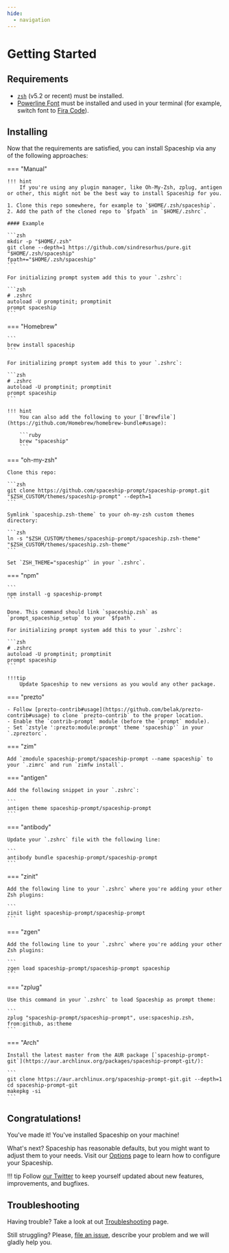 ```yaml
---
hide:
  - navigation
---
```


# Getting Started

## Requirements

- [`zsh`](http://www.zsh.org/) (v5.2 or recent) must be installed.
- [Powerline Font](https://github.com/powerline/fonts) must be installed and used in your terminal (for example, switch font to [Fira Code](https://github.com/tonsky/FiraCode)).

## Installing

Now that the requirements are satisfied, you can install Spaceship via any of the following approaches:

=== "Manual"

    !!! hint
        If you're using any plugin manager, like Oh-My-Zsh, zplug, antigen or other, this might not be the best way to install Spaceship for you.

    1. Clone this repo somewhere, for example to `$HOME/.zsh/spaceship`.
    2. Add the path of the cloned repo to `$fpath` in `$HOME/.zshrc`.

    #### Example

    ```zsh
    mkdir -p "$HOME/.zsh"
    git clone --depth=1 https://github.com/sindresorhus/pure.git "$HOME/.zsh/spaceship"
    fpath+="$HOME/.zsh/spaceship"
    ```

    For initializing prompt system add this to your `.zshrc`:

    ```zsh
    # .zshrc
    autoload -U promptinit; promptinit
    prompt spaceship
    ```

=== "Homebrew"

    ```
    brew install spaceship
    ```

    For initializing prompt system add this to your `.zshrc`:

    ```zsh
    # .zshrc
    autoload -U promptinit; promptinit
    prompt spaceship
    ```

    !!! hint
        You can also add the following to your [`Brewfile`](https://github.com/Homebrew/homebrew-bundle#usage):

        ```ruby
        brew "spaceship"
        ```

=== "oh-my-zsh"

    Clone this repo:

    ```zsh
    git clone https://github.com/spaceship-prompt/spaceship-prompt.git "$ZSH_CUSTOM/themes/spaceship-prompt" --depth=1
    ```

    Symlink `spaceship.zsh-theme` to your oh-my-zsh custom themes directory:

    ```zsh
    ln -s "$ZSH_CUSTOM/themes/spaceship-prompt/spaceship.zsh-theme" "$ZSH_CUSTOM/themes/spaceship.zsh-theme"
    ```

    Set `ZSH_THEME="spaceship"` in your `.zshrc`.

=== "npm"

    ```
    npm install -g spaceship-prompt
    ```

    Done. This command should link `spaceship.zsh` as `prompt_spaceship_setup` to your `$fpath`.

    For initializing prompt system add this to your `.zshrc`:

    ```zsh
    # .zshrc
    autoload -U promptinit; promptinit
    prompt spaceship
    ```

    !!!tip
        Update Spaceship to new versions as you would any other package.

=== "prezto"

    - Follow [prezto-contrib#usage](https://github.com/belak/prezto-contrib#usage) to clone `prezto-contrib` to the proper location.
    - Enable the `contrib-prompt` module (before the `prompt` module).
    - Set `zstyle ':prezto:module:prompt' theme 'spaceship'` in your `.zpreztorc`.

=== "zim"

    Add `zmodule spaceship-prompt/spaceship-prompt --name spaceship` to your `.zimrc` and run `zimfw install`.

=== "antigen"

    Add the following snippet in your `.zshrc`:

    ```
    antigen theme spaceship-prompt/spaceship-prompt
    ```

=== "antibody"

    Update your `.zshrc` file with the following line:

    ```
    antibody bundle spaceship-prompt/spaceship-prompt
    ```

=== "zinit"

    Add the following line to your `.zshrc` where you're adding your other Zsh plugins:

    ```
    zinit light spaceship-prompt/spaceship-prompt
    ```

=== "zgen"

    Add the following line to your `.zshrc` where you're adding your other Zsh plugins:

    ```
    zgen load spaceship-prompt/spaceship-prompt spaceship
    ```

=== "zplug"

    Use this command in your `.zshrc` to load Spaceship as prompt theme:

    ```
    zplug "spaceship-prompt/spaceship-prompt", use:spaceship.zsh, from:github, as:theme
    ```

=== "Arch"

    Install the latest master from the AUR package [`spaceship-prompt-git`](https://aur.archlinux.org/packages/spaceship-prompt-git/):

    ```
    git clone https://aur.archlinux.org/spaceship-prompt-git.git --depth=1
    cd spaceship-prompt-git
    makepkg -si
    ```

## Congratulations!

You've made it! You've installed Spaceship on your machine!

What's next? Spaceship has reasonable defaults, but you might want to adjust them to your needs. Visit our [Options](./options.md) page to learn how to configure your Spaceship.

<!-- prettier-ignore -->
!!! tip
    Follow [our Twitter](//twitter.com/SpaceshipPrompt) to keep yourself updated about new features, improvements, and bugfixes.

## Troubleshooting

Having trouble? Take a look at out [Troubleshooting](./troubleshooting.md) page.

Still struggling? Please, [file an issue](https://github.com/spaceship-prompt/spaceship-prompt/issues/new/choose), describe your problem and we will gladly help you.
